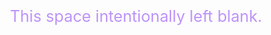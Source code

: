 <p style="font-size: 1.8em; color: #bd93f9; text-align: center">
This space intentionally left blank.
</p>